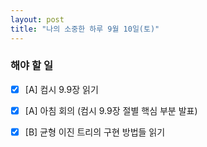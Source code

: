 ```yaml
---
layout: post
title: "나의 소중한 하루 9월 10일(토)"
---
```


### 해야 할 일

- [x] [A] 컴시 9.9장 읽기
- [x] [A] 아침 회의 (컴시 9.9장 절별 핵심 부분 발표)
- [x] [B] 균형 이진 트리의 구현 방법들 읽기

